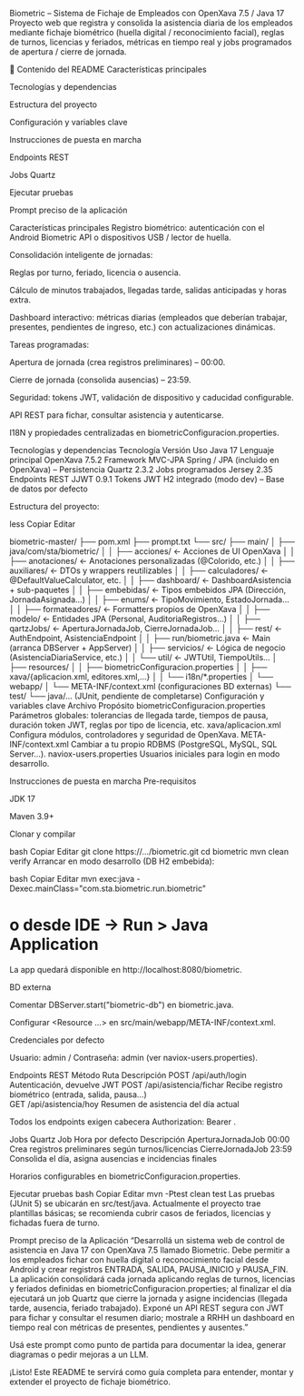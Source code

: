 Biometric – Sistema de Fichaje de Empleados con OpenXava 7.5 / Java 17
Proyecto web que registra y consolida la asistencia diaria de los empleados mediante fichaje biométrico (huella digital / reconocimiento facial), reglas de turnos, licencias y feriados, métricas en tiempo real y jobs programados de apertura / cierre de jornada.

📑 Contenido del README
Características principales

Tecnologías y dependencias

Estructura del proyecto

Configuración y variables clave

Instrucciones de puesta en marcha

Endpoints REST

Jobs Quartz

Ejecutar pruebas

Prompt preciso de la aplicación

Características principales
Registro biométrico: autenticación con el Android Biometric API o dispositivos USB / lector de huella.

Consolidación inteligente de jornadas:

Reglas por turno, feriado, licencia o ausencia.

Cálculo de minutos trabajados, llegadas tarde, salidas anticipadas y horas extra.

Dashboard interactivo: métricas diarias (empleados que deberían trabajar, presentes, pendientes de ingreso, etc.) con actualizaciones dinámicas.

Tareas programadas:

Apertura de jornada (crea registros preliminares) – 00:00.

Cierre de jornada (consolida ausencias) – 23:59.

Seguridad: tokens JWT, validación de dispositivo y caducidad configurable.

API REST para fichar, consultar asistencia y autenticarse.

I18N y propiedades centralizadas en biometricConfiguracion.properties.

Tecnologías y dependencias
Tecnología	Versión	Uso
Java	17	Lenguaje principal
OpenXava	7.5.2	Framework MVC-JPA
Spring / JPA (incluido en OpenXava)	–	Persistencia
Quartz	2.3.2	Jobs programados
Jersey	2.35	Endpoints REST
JJWT	0.9.1	Tokens JWT
H2 integrado (modo dev)	–	Base de datos por defecto

Estructura del proyecto:

less
Copiar
Editar

biometric-master/
├── pom.xml
├── prompt.txt
└── src/
    ├── main/
    │   ├── java/com/sta/biometric/
    │   │   ├── acciones/            ← Acciones de UI OpenXava
    │   │   ├── anotaciones/         ← Anotaciones personalizadas (@Colorido, etc.)
    │   │   ├── auxiliares/          ← DTOs y wrappers reutilizables
    │   │   ├── calculadores/        ← @DefaultValueCalculator, etc.
    │   │   ├── dashboard/           ← DashboardAsistencia + sub-paquetes
    │   │   ├── embebidas/           ← Tipos embebidos JPA (Dirección, JornadaAsignada…)
    │   │   ├── enums/               ← TipoMovimiento, EstadoJornada…
    │   │   ├── formateadores/       ← Formatters propios de OpenXava
    │   │   ├── modelo/              ← Entidades JPA (Personal, AuditoriaRegistros…)
    │   │   ├── qartzJobs/           ← AperturaJornadaJob, CierreJornadaJob…
    │   │   ├── rest/                ← AuthEndpoint, AsistenciaEndpoint
    │   │   ├── run/biometric.java   ← Main (arranca DBServer + AppServer)
    │   │   ├── servicios/           ← Lógica de negocio (AsistenciaDiariaService, etc.)
    │   │   └── util/                ← JWTUtil, TiempoUtils…
    │   ├── resources/
    │   │   ├── biometricConfiguracion.properties
    │   │   ├── xava/{aplicacion.xml, editores.xml,…}
    │   │   └── i18n/*.properties
    │   └── webapp/
    │       └── META-INF/context.xml (configuraciones BD externas)
    └── test/
        └── java/… (JUnit, pendiente de completarse)
Configuración y variables clave
Archivo	Propósito
biometricConfiguracion.properties	Parámetros globales: tolerancias de llegada tarde, tiempos de pausa, duración token JWT, reglas por tipo de licencia, etc.
xava/aplicacion.xml	Configura módulos, controladores y seguridad de OpenXava.
META-INF/context.xml	Cambiar a tu propio RDBMS (PostgreSQL, MySQL, SQL Server…).
naviox-users.properties	Usuarios iniciales para login en modo desarrollo.

Instrucciones de puesta en marcha
Pre-requisitos

JDK 17

Maven 3.9+

Clonar y compilar

bash
Copiar
Editar
git clone https://…/biometric.git
cd biometric
mvn clean verify
Arrancar en modo desarrollo (DB H2 embebida):

bash
Copiar
Editar
mvn exec:java -Dexec.mainClass="com.sta.biometric.run.biometric"
# o desde IDE → Run > Java Application
La app quedará disponible en http://localhost:8080/biometric.

BD externa

Comentar DBServer.start("biometric-db") en biometric.java.

Configurar <Resource …> en src/main/webapp/META-INF/context.xml.

Credenciales por defecto

Usuario: admin / Contraseña: admin (ver naviox-users.properties).

Endpoints REST
Método	Ruta	Descripción
POST /api/auth/login	Autenticación, devuelve JWT	
POST /api/asistencia/fichar	Recibe registro biométrico (entrada, salida, pausa…)	
GET /api/asistencia/hoy	Resumen de asistencia del día actual	

Todos los endpoints exigen cabecera Authorization: Bearer <token>.

Jobs Quartz
Job	Hora por defecto	Descripción
AperturaJornadaJob	00:00	Crea registros preliminares según turnos/licencias
CierreJornadaJob	23:59	Consolida el día, asigna ausencias e incidencias finales

Horarios configurables en biometricConfiguracion.properties.

Ejecutar pruebas
bash
Copiar
Editar
mvn -Ptest clean test
Las pruebas (JUnit 5) se ubicarán en src/test/java. Actualmente el proyecto trae plantillas básicas; se recomienda cubrir casos de feriados, licencias y fichadas fuera de turno.

Prompt preciso de la Aplicación
“Desarrollá un sistema web de control de asistencia en Java 17 con OpenXava 7.5 llamado Biometric.
Debe permitir a los empleados fichar con huella digital o reconocimiento facial desde Android y crear registros ENTRADA, SALIDA, PAUSA_INICIO y PAUSA_FIN.
La aplicación consolidará cada jornada aplicando reglas de turnos, licencias y feriados definidas en biometricConfiguracion.properties; al finalizar el día ejecutará un job Quartz que cierre la jornada y asigne incidencias (llegada tarde, ausencia, feriado trabajado).
Exponé un API REST segura con JWT para fichar y consultar el resumen diario; mostrale a RRHH un dashboard en tiempo real con métricas de presentes, pendientes y ausentes.”

Usá este prompt como punto de partida para documentar la idea, generar diagramas o pedir mejoras a un LLM.

¡Listo! Este README te servirá como guía completa para entender, montar y extender el proyecto de fichaje biométrico.







